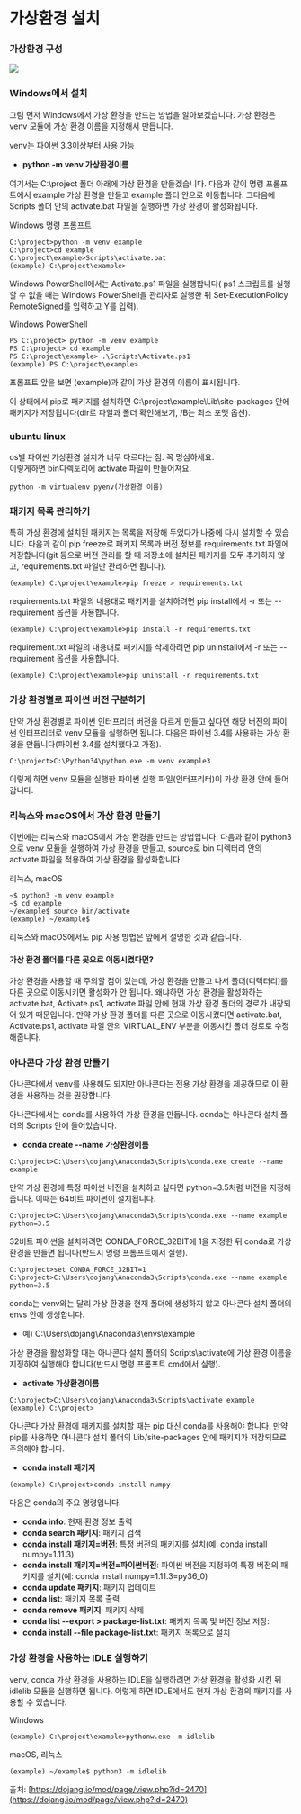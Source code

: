 # 가상환경 설치

### 가상환경 구성

![](https://dojang.io/pluginfile.php/14099/mod_page/content/4/047006.png)

### Windows에서 설치

그럼 먼저 Windows에서 가상 환경을 만드는 방법을 알아보겠습니다. 가상 환경은 venv 모듈에 가상 환경 이름을 지정해서 만듭니다.

venv는 파이썬 3.3이상부터 사용 가능

* **python -m venv 가상환경이름**

여기서는 C:\project 폴더 아래에 가상 환경을 만들겠습니다. 다음과 같이 명령 프롬프트에서 example 가상 환경을 만들고 example 폴더 안으로 이동합니다. 그다음에 Scripts 폴더 안의 activate.bat 파일을 실행하면 가상 환경이 활성화됩니다.

Windows 명령 프롬프트

```text
C:\project>python -m venv example
C:\project>cd example
C:\project\example>Scripts\activate.bat
(example) C:\project\example>
```

Windows PowerShell에서는 Activate.ps1 파일을 실행합니다\( ps1 스크립트를 실행할 수 없을 때는 Windows PowerShell을 관리자로 실행한 뒤 Set-ExecutionPolicy RemoteSigned를 입력하고 Y를 입력\).

Windows PowerShell

```text
PS C:\project> python -m venv example
PS C:\project> cd example
PS C:\project\example> .\Scripts\Activate.ps1
(example) PS C:\project\example>
```

프롬프트 앞을 보면 \(example\)과 같이 가상 환경의 이름이 표시됩니다.

이 상태에서 pip로 패키지를 설치하면 C:\project\example\Lib\site-packages 안에 패키지가 저장됩니다\(dir로 파일과 폴더 확인해보기, /B는 최소 포맷 옵션\).

###  ubuntu linux 

os별 파이썬 가상환경 설치가 너무 다르다는 점. 꼭 명심하세요.  
이렇게하면 bin디렉토리에 activate 파일이 만들어져요.    


```text
python -m virtualenv pyenv(가상환경 이름)
```

####  



###             패키지 목록 관리하기

특히 가상 환경에 설치된 패키지는 목록을 저장해 두었다가 나중에 다시 설치할 수 있습니다. 다음과 같이 pip freeze로 패키지 목록과 버전 정보를 requirements.txt 파일에 저장합니다\(git 등으로 버전 관리를 할 때 저장소에 설치된 패키지를 모두 추가하지 않고, requirements.txt 파일만 관리하면 됩니다\).

```text
(example) C:\project\example>pip freeze > requirements.txt
```

requirements.txt 파일의 내용대로 패키지를 설치하려면 pip install에서 -r 또는 --requirement 옵션을 사용합니다.

```text
(example) C:\project\example>pip install -r requirements.txt
```

requirement.txt 파일의 내용대로 패키지를 삭제하려면 pip uninstall에서 -r 또는 --requirement 옵션을 사용합니다.

```text
(example) C:\project\example>pip uninstall -r requirements.txt
```

###            가상 환경별로 파이썬 버전 구분하기

만약 가상 환경별로 파이썬 인터프리터 버전을 다르게 만들고 싶다면 해당 버전의 파이썬 인터프리터로 venv 모듈을 실행하면 됩니다. 다음은 파이썬 3.4를 사용하는 가상 환경을 만듭니다\(파이썬 3.4를 설치했다고 가정\).

```text
C:\project>C:\Python34\python.exe -m venv example3
```

이렇게 하면 venv 모듈을 실행한 파이썬 실행 파일\(인터프리터\)이 가상 환경 안에 들어갑니다.

###         리눅스와 macOS에서 가상 환경 만들기

이번에는 리눅스와 macOS에서 가상 환경을 만드는 방법입니다. 다음과 같이 python3으로 venv 모듈을 실행하여 가상 환경을 만들고, source로 bin 디렉터리 안의 activate 파일을 적용하여 가상 환경을 활성화합니다.

리눅스, macOS

```text
~$ python3 -m venv example
~$ cd example
~/example$ source bin/activate
(example) ~/example$
```

리눅스와 macOS에서도 pip 사용 방법은 앞에서 설명한 것과 같습니다.

####    가상 환경 폴더를 다른 곳으로 이동시켰다면?

가상 환경을 사용할 때 주의할 점이 있는데, 가상 환경을 만들고 나서 폴더\(디렉터리\)를 다른 곳으로 이동시키면 활성화가 안 됩니다. 왜냐하면 가상 환경을 활성화하는 activate.bat, Activate.ps1, activate 파일 안에 현재 가상 환경 폴더의 경로가 내장되어 있기 때문입니다. 만약 가상 환경 폴더를 다른 곳으로 이동시켰다면 activate.bat, Activate.ps1, activate 파일 안의 VIRTUAL\_ENV 부분을 이동시킨 폴더 경로로 수정해줍니다.

###    아나콘다 가상 환경 만들기

아나콘다에서 venv를 사용해도 되지만 아나콘다는 전용 가상 환경을 제공하므로 이 환경을 사용하는 것을 권장합니다.

아나콘다에서는 conda를 사용하여 가상 환경을 만듭니다. conda는 아나콘다 설치 폴더의 Scripts 안에 들어있습니다.

* **conda create --name 가상환경이름**

```text
C:\project>C:\Users\dojang\Anaconda3\Scripts\conda.exe create --name example
```

만약 가상 환경에 특정 파이썬 버전을 설치하고 싶다면 python=3.5처럼 버전을 지정해줍니다. 이때는 64비트 파이썬이 설치됩니다.

```text
C:\project>C:\Users\dojang\Anaconda3\Scripts\conda.exe --name example python=3.5
```

32비트 파이썬을 설치하려면 CONDA\_FORCE\_32BIT에 1을 지정한 뒤 conda로 가상 환경을 만들면 됩니다\(반드시 명령 프롬프트에서 실행\).

```text
C:\project>set CONDA_FORCE_32BIT=1
C:\project>C:\Users\dojang\Anaconda3\Scripts\conda.exe --name example python=3.5
```

conda는 venv와는 달리 가상 환경을 현재 폴더에 생성하지 않고 아나콘다 설치 폴더의 envs 안에 생성합니다.

* 예\) C:\Users\dojang\Anaconda3\envs\example

가상 환경을 활성화할 때는 아나콘다 설치 폴더의 Scripts\activate에 가상 환경 이름을 지정하여 실행해야 합니다\(반드시 명령 프롬프트 cmd에서 실행\).

* **activate 가상환경이름**

```text
C:\project>C:\Users\dojang\Anaconda3\Scripts\activate example
(example) C:\project>
```

아나콘다 가상 환경에 패키지를 설치할 때는 pip 대신 conda를 사용해야 합니다. 만약 pip를 사용하면 아나콘다 설치 폴더의 Lib/site-packages 안에 패키지가 저장되므로 주의해야 합니다.

* **conda install 패키지**

```text
(example) C:\project>conda install numpy
```

다음은 conda의 주요 명령입니다.

* **conda info**: 현재 환경 정보 출력
* **conda search 패키지**: 패키지 검색
* **conda install 패키지=버전**: 특정 버전의 패키지를 설치\(예: conda install numpy=1.11.3\)
* **conda install 패키지=버전=파이썬버전**: 파이썬 버전을 지정하여 특정 버전의 패키지를 설치\(예: conda install numpy=1.11.3=py36\_0\)
* **conda update 패키지**: 패키지 업데이트
* **conda list**: 패키지 목록 출력
* **conda remove 패키지**: 패키지 삭제
* **conda list --export &gt; package-list.txt**: 패키지 목록 및 버전 정보 저장:
* **conda install --file package-list.txt**: 패키지 목록으로 설치

###        가상 환경을 사용하는 IDLE 실행하기

venv, conda 가상 환경을 사용하는 IDLE을 실행하려면 가상 환경을 활성화 시킨 뒤 idlelib 모듈을 실행하면 됩니다. 이렇게 하면 IDLE에서도 현재 가상 환경의 패키지를 사용할 수 있습니다.

Windows

```text
(example) C:\project\example>pythonw.exe -m idlelib
```

macOS, 리눅스

```text
(example) ~/example$ python3 -m idlelib
```

출처: [https://dojang.io/mod/page/view.php?id=2470](https://dojang.io/mod/page/view.php?id=2470)

